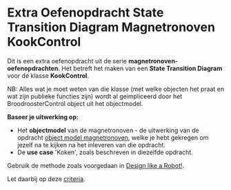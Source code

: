 # Extra Oefenopdracht State Transition Diagram Magnetronoven KookControl

Dit is een extra oefenopdracht uit de serie **magnetronoven-oefenopdrachten**.
Het betreft het maken van een **State Transition Diagram** voor de klasse **KookControl**.  

NB: Alles wat je moet weten van die klasse (met welke objecten het praat en wat zijn publieke functies zijn) wordt al geimpliceerd door het BroodroosterControl object uit het objectmodel.

**Baseer je uitwerking op:**
- Het **objectmodel** van de magnetronoven - de uitwerking van de opdracht [object model magnetronoven](../object-model-magnetronoven/object-model-magnetronoven.md), welke je hebt gekregen om jezelf na te kijken na het inleveren van die opdracht.
- De **use case** 'Koken', zoals beschreven in diezelfde opdracht.

Gebruik de methode zoals voorgedaan in [Design like a Robot!](../../../../../onderwijsmateriaal/readers/Design%20Like%20a%20Robot!.pdf). 

Let daarbij op deze [criteria](../../../../../leerdoelen/portfolio-items/state-transition-diagram.md).


